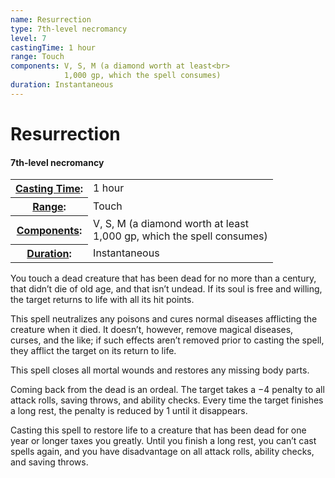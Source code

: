 ```yaml
---
name: Resurrection
type: 7th-level necromancy
level: 7
castingTime: 1 hour
range: Touch
components: V, S, M (a diamond worth at least<br>
			1,000 gp, which the spell consumes)
duration: Instantaneous
---
```


Resurrection
============

#### 7th-level necromancy

<table cellspacing="0" class="statBlock"><tbody><tr><th><a href="/srd/spellcasting/castingASpell.htm#castingtime">Casting Time</a>:</th><td>1 hour</td></tr><tr><th><a href="/srd/spellcasting/castingASpell.htm#range">Range</a>:</th><td>Touch</td></tr><tr><th><a href="/srd/spellcasting/castingASpell.htm#components">Components</a>:</th><td>V, S, M (a diamond worth at least<br>1,000 gp, which the spell consumes)</td></tr><tr><th><a href="/srd/spellcasting/castingASpell.htm#duration">Duration</a>:</th><td>Instantaneous</td></tr></tbody></table>

You touch a dead creature that has been dead for no more than a century, that didn’t die of old age, and that isn’t undead. If its soul is free and willing, the target returns to life with all its hit points.

This spell neutralizes any poisons and cures normal diseases afflicting the creature when it died. It doesn’t, however, remove magical diseases, curses, and the like; if such effects aren’t removed prior to casting the spell, they afflict the target on its return to life.

This spell closes all mortal wounds and restores any missing body parts.

Coming back from the dead is an ordeal. The target takes a −4 penalty to all attack rolls, saving throws, and ability checks. Every time the target finishes a long rest, the penalty is reduced by 1 until it disappears.

Casting this spell to restore life to a creature that has been dead for one year or longer taxes you greatly. Until you finish a long rest, you can’t cast spells again, and you have disadvantage on all attack rolls, ability checks, and saving throws.